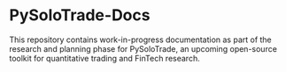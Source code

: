 # PySoloTrade-Docs
This repository contains work-in-progress documentation as part of the research and planning phase for PySoloTrade, an upcoming open-source toolkit for quantitative trading and FinTech research.
